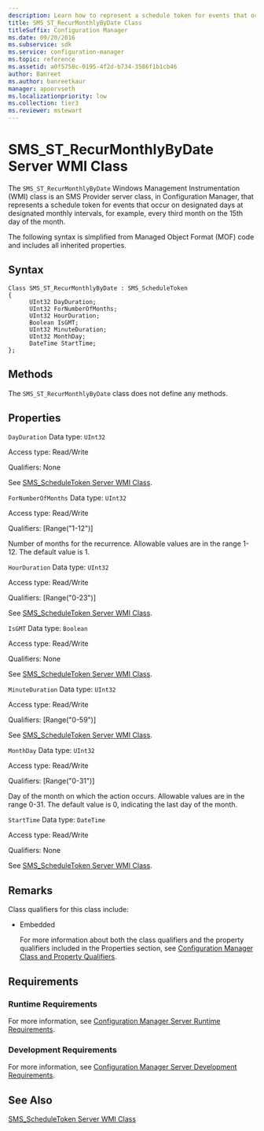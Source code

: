 ```yaml
---
description: Learn how to represent a schedule token for events that occur on designated days at designated monthly intervals using SMS_ST_RecurMonthlyByDate class.
title: SMS_ST_RecurMonthlyByDate Class
titleSuffix: Configuration Manager
ms.date: 09/20/2016
ms.subservice: sdk
ms.service: configuration-manager
ms.topic: reference
ms.assetid: a0f5758c-0195-4f2d-b734-3586f1b1cb46
author: Banreet
ms.author: banreetkaur
manager: apoorvseth
ms.localizationpriority: low
ms.collection: tier3
ms.reviewer: mstewart
---
```

# SMS_ST_RecurMonthlyByDate Server WMI Class
The `SMS_ST_RecurMonthlyByDate` Windows Management Instrumentation (WMI) class is an SMS Provider server class, in Configuration Manager, that represents a schedule token for events that occur on designated days at designated monthly intervals, for example, every third month on the 15th day of the month.

 The following syntax is simplified from Managed Object Format (MOF) code and includes all inherited properties.

## Syntax

```
Class SMS_ST_RecurMonthlyByDate : SMS_ScheduleToken
{
      UInt32 DayDuration;
      UInt32 ForNumberOfMonths;
      UInt32 HourDuration;
      Boolean IsGMT;
      UInt32 MinuteDuration;
      UInt32 MonthDay;
      DateTime StartTime;
};
```

## Methods
 The `SMS_ST_RecurMonthlyByDate` class does not define any methods.

## Properties
 `DayDuration`
 Data type: `UInt32`

 Access type: Read/Write

 Qualifiers: None

 See [SMS_ScheduleToken Server WMI Class](../../../../../develop/reference/core/servers/configure/sms_scheduletoken-server-wmi-class.md).

 `ForNumberOfMonths`
 Data type: `UInt32`

 Access type: Read/Write

 Qualifiers: [Range("1-12")]

 Number of months for the recurrence. Allowable values are in the range 1-12. The default value is 1.

 `HourDuration`
 Data type: `UInt32`

 Access type: Read/Write

 Qualifiers: [Range("0-23")]

 See [SMS_ScheduleToken Server WMI Class](../../../../../develop/reference/core/servers/configure/sms_scheduletoken-server-wmi-class.md).

 `IsGMT`
 Data type: `Boolean`

 Access type: Read/Write

 Qualifiers: None

 See [SMS_ScheduleToken Server WMI Class](../../../../../develop/reference/core/servers/configure/sms_scheduletoken-server-wmi-class.md).

 `MinuteDuration`
 Data type: `UInt32`

 Access type: Read/Write

 Qualifiers: [Range("0-59")]

 See [SMS_ScheduleToken Server WMI Class](../../../../../develop/reference/core/servers/configure/sms_scheduletoken-server-wmi-class.md).

 `MonthDay`
 Data type: `UInt32`

 Access type: Read/Write

 Qualifiers: [Range("0-31")]

 Day of the month on which the action occurs. Allowable values are in the range 0-31. The default value is 0, indicating the last day of the month.

 `StartTime`
 Data type: `DateTime`

 Access type: Read/Write

 Qualifiers: None

 See [SMS_ScheduleToken Server WMI Class](../../../../../develop/reference/core/servers/configure/sms_scheduletoken-server-wmi-class.md).

## Remarks
 Class qualifiers for this class include:

- Embedded

  For more information about both the class qualifiers and the property qualifiers included in the Properties section, see [Configuration Manager Class and Property Qualifiers](../../../../../develop/reference/misc/class-and-property-qualifiers.md).

## Requirements

### Runtime Requirements
 For more information, see [Configuration Manager Server Runtime Requirements](../../../../../develop/core/reqs/server-runtime-requirements.md).

### Development Requirements
 For more information, see [Configuration Manager Server Development Requirements](../../../../../develop/core/reqs/server-development-requirements.md).

## See Also
 [SMS_ScheduleToken Server WMI Class](../../../../../develop/reference/core/servers/configure/sms_scheduletoken-server-wmi-class.md)
